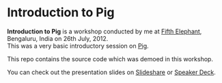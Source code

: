 # Introduction to Pig

**Introduction to Pig** is a workshop conducted by me at [Fifth Elephant](http://fifthelephant.in/2012/workshop-pig), Bengaluru, India on 26th July, 2012.  
This was a very basic introductory session on [Pig](http://pig.apache.org). 

This repo contains the source code which was demoed in this workshop.

You can check out the presentation slides on [Slideshare](http://www.slideshare.net/prashanthvvbabu/the-fifthelephant-2012handsonintrotopig) or [Speaker Deck](https://speakerdeck.com/p7h/introduction-to-pig).
